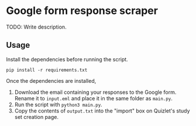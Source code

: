 # Google form response scraper

TODO: Write description.

## Usage

Install the dependencies before running the script.

```
pip install -r requirements.txt
```

Once the dependencies are installed,

1. Download the email containing your responses to the Google form. Rename it to `input.eml` and place it in the same folder as `main.py`.
2. Run the script with `python3 main.py`.
3. Copy the contents of `output.txt` into the "import" box on Quizlet's study set creation page.